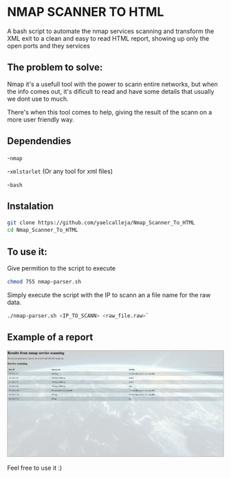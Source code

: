 # NMAP SCANNER TO HTML

A bash script to automate the nmap services scanning and transform the XML exit
to a clean and easy to read HTML report, showing up only the open ports and they services

## The problem to solve:

Nmap it's a usefull tool with the power to scann entire networks, but when the info comes
out, it's dificult to read and have some details that usually we dont use to much.

There's when this tool comes to help, giving the result of the scann on a more user friendly
way.

## Dependendies

-`nmap`

-`xmlstarlet` (Or any tool for xml files)

-`bash`


## Instalation

```Bash
git clone https://github.com/yaelcalleja/Nmap_Scanner_To_HTML
cd Nmap_Scanner_To_HTML
```

## To use it:

Give permition to the script to execute

```bash
chmod 755 nmap-parser.sh
```

Simply execute the script with the IP to scann an a file name for the raw data.

```Bash
./nmap-parser.sh <IP_TO_SCANN> <raw_file.raw>`
```

## Example of a report

![Html Report Image](/assets/htmlreport.png)



Feel free to use it :)
